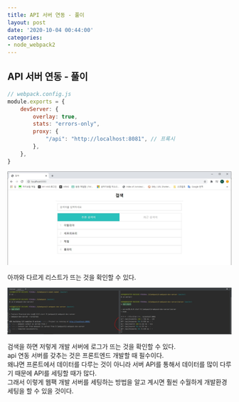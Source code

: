 ```yaml
---
title: API 서버 연동 - 풀이
layout: post
date: '2020-10-04 00:44:00'
categories:
- node_webpack2
---
```


## API 서버 연동 - 풀이

```javascript
// webpack.config.js
module.exports = {
    devServer: {
        overlay: true,
        stats: "errors-only",
        proxy: {
            "/api": "http://localhost:8081", // 프록시
        },
    },
}
```

![](/static/img/node/webpack2/image146.jpg)

아까와 다르게 리스트가 뜨는 것을 확인할 수 있다.  

![](/static/img/node/webpack2/image147.jpg)

검색을 하면 저렇게 개발 서버에 로그가 뜨는 것을 확인할 수 있다.  
api 연동 서버를 갖추는 것은 프론트엔드 개발할 때 필수이다.  
왜냐면 프론트에서 데이터를 다루는 것이 아니라 서버 API를 통해서 데이터를 많이 다루기 때문에 API를 세팅할 때가 많다.  
그래서 이렇게 웹팩 개발 서버를 세팅하는 방법을 알고 계시면 훨씬 수월하게 개발환경 세팅을 할 수 있을 것이다.